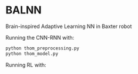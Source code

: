 # BALNN
Brain-inspired Adaptive Learning NN in Baxter robot

Running the CNN-RNN with:
```bash
python thom_preprocessing.py
python thom_model.py
```

Running RL with:


